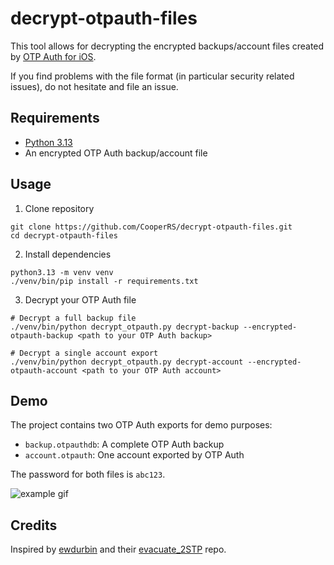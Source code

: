 # decrypt-otpauth-files

This tool allows for decrypting the encrypted backups/account files created by [OTP Auth for iOS](http://cooperrs.de/otpauth.html).

If you find problems with the file format (in particular security related issues), do not hesitate and file an issue.

## Requirements

  - [Python 3.13](https://www.python.org/downloads/)
  - An encrypted OTP Auth backup/account file

## Usage

1. Clone repository

```
git clone https://github.com/CooperRS/decrypt-otpauth-files.git
cd decrypt-otpauth-files
```

2. Install dependencies

```
python3.13 -m venv venv
./venv/bin/pip install -r requirements.txt
```

3. Decrypt your OTP Auth file

```
# Decrypt a full backup file
./venv/bin/python decrypt_otpauth.py decrypt-backup --encrypted-otpauth-backup <path to your OTP Auth backup>
```

```
# Decrypt a single account export
./venv/bin/python decrypt_otpauth.py decrypt-account --encrypted-otpauth-account <path to your OTP Auth account>
```

## Demo

The project contains two OTP Auth exports for demo purposes:

* `backup.otpauthdb`: A complete OTP Auth backup
* `account.otpauth`: One account exported by OTP Auth

The password for both files is `abc123`.

![example gif](demo.gif)

## Credits

Inspired by [ewdurbin](https://github.com/ewdurbin) and their [evacuate_2STP](https://github.com/ewdurbin/evacuate_2stp) repo.
